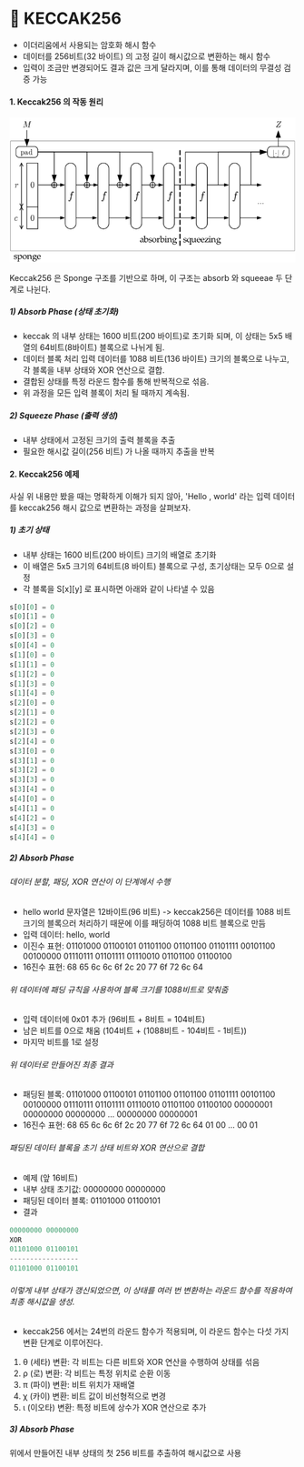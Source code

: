 # 🔐 KECCAK256

* 이더리움에서 사용되는 암호화 해시 함수
* 데이터를 256비트(32 바이트) 의 고정 길이 해시값으로 변환하는 해시 함수
* 입력이 조금만 변경되어도 결과 값은 크게 달라지며, 이를 통해 데이터의 무결성 검증 가능


#### 1. Keccak256 의 작동 원리

![keccak256](img/blog/keccak256.png)

Keccak256 은 Sponge 구조를 기반으로 하며, 이 구조는 absorb 와 squeeae 두 단계로 나뉜다.

##### 1) Absorb Phase (상태 초기화)

* keccak 의 내부 상태는 1600 비트(200 바이트)로 초기화 되며, 이 상태는 5x5 배열의 64비트(8바이트) 블록으로 나뉘게 됨.
* 데이터 블록 처리 입력 데이터를 1088 비트(136 바이트) 크기의 블록으로 나누고, 각 블록을 내부 상태와 XOR 연산으로 결합.
* 결합된 상태를 특정 라운드 함수를 통해 반복적으로 섞음.
* 위 과정을 모든 입력 블록이 처리 될 때까지 계속됨.

##### 2) Squeeze Phase (출력 생성)

* 내부 상태에서 고정된 크기의 출력 블록을 추출
* 필요한 해시값 길이(256 비트) 가 나올 때까지 추출을 반복


#### 2. Keccak256 예제
사실 위 내용만 봤을 때는 명확하게 이해가 되지 않아, 'Hello , world' 라는 입력 데이터를 keccak256 해시 값으로 변환하는 과정을 살펴보자.

##### 1) 초기 상태

* 내부 상태는 1600 비트(200 바이트) 크기의 배열로 초기화
* 이 배열은 5x5 크기의 64비트(8 바이트) 블록으로 구성, 초기상태는 모두 0으로 설정
* 각 블록을 S[x][y] 로 표시하면 아래와 같이 나타낼 수 있음

```javascript
s[0][0] = 0
s[0][1] = 0
s[0][2] = 0
s[0][3] = 0
s[0][4] = 0
s[1][0] = 0
s[1][1] = 0
s[1][2] = 0
s[1][3] = 0
s[1][4] = 0
s[2][0] = 0
s[2][1] = 0
s[2][2] = 0
s[2][3] = 0
s[2][4] = 0
s[3][0] = 0
s[3][1] = 0
s[3][2] = 0
s[3][3] = 0
s[3][4] = 0
s[4][0] = 0
s[4][1] = 0
s[4][2] = 0
s[4][3] = 0
s[4][4] = 0
```

##### 2) Absorb Phase

###### 데이터 분할, 패딩, XOR 연산이 이 단계에서 수행
* hello world 문자열은 12바이트(96 비트) -> keccak256은 데이터를 1088 비트 크기의 블록으러 처리하기 때문에 이를 패딩하여 1088 비트 블록으로 만듬
* 입력 데이터: hello, world
* 이진수 표현: 01101000 01100101 01101100 01101100 01101111 00101100 00100000 01110111 01101111 01110010 01101100 01100100
* 16진수 표현: 68 65 6c 6c 6f 2c 20 77 6f 72 6c 64

###### 위 데이터에 패딩 규칙을 사용하여 블록 크기를 1088비트로 맞춰줌
* 입력 데이터에 0x01 추가 (96비트 + 8비트 = 104비트)
* 남은 비트를 0으로 채움 (104비트 + (1088비트 - 104비트 - 1비트))
* 마지막 비트를 1로 설정

###### 위 데이터로 만들어진 최종 결과
* 패딩된 블록: 01101000 01100101 01101100 01101100 01101111 00101100 00100000 01110111 01101111 01110010 01101100 01100100 00000001 00000000 00000000 ... 00000000 00000001
* 16진수 표현: 68 65 6c 6c 6f 2c 20 77 6f 72 6c 64 01 00 ... 00 01

###### 패딩된 데이터 블록을 초기 상태 비트와 XOR 연산으로 결합 
* 예제 (앞 16비트)
* 내부 상태 초기값: 00000000 00000000
* 패딩된 데이터 블록: 01101000 01100101
* 결과
```javascript
00000000 00000000
XOR
01101000 01100101
-----------------
01101000 01100101
```

###### 이렇게 내부 상태가 갱신되었으면, 이 상태를 여러 번 변환하는 라운드 함수를 적용하여 최종 해시값을 생성.

* keccak256 에서는 24번의 라운드 함수가 적용되며, 이 라운드 함수는 다섯 가지 변환 단계로 이루어진다.
1) θ (세타) 변환: 각 비트는 다른 비트와 XOR 연산을 수행하여 상태를 섞음
2) ρ (로) 변환: 각 비트는 특정 위치로 순환 이동
3) π (파이) 변환: 비트 위치가 재배열
4) χ (카이) 변환: 비트 값이 비선형적으로 변경
4) ι (이오타) 변환: 특정 비트에 상수가 XOR 연산으로 추가


##### 3) Absorb Phase

위에서 만들어진 내부 상태의 첫 256 비트를 추출하여 해시값으로 사용